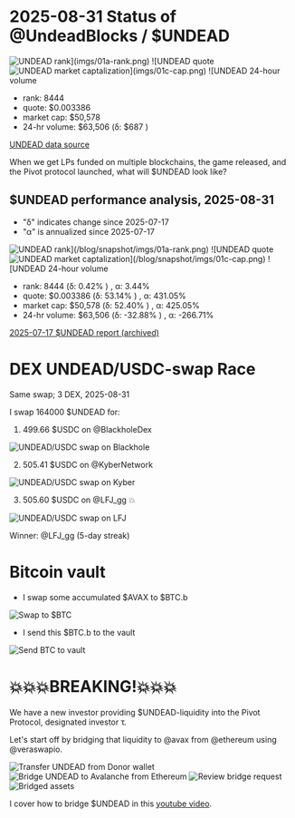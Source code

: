 # 2025-08-31 Status of @UndeadBlocks / $UNDEAD 

![$UNDEAD rank](imgs/01a-rank.png) 
![$UNDEAD quote](imgs/01b-quote.png) 
![$UNDEAD market captalization](imgs/01c-cap.png) 
![$UNDEAD 24-hour volume](imgs/01d-vol.png) 

* rank: 8444 
* quote: $0.003386 
* market cap: $50,578 
* 24-hr volume: $63,506 (δ: $687 ) 


[UNDEAD data source](https://www.coingecko.com/en/coins/undead-blocks) 



When we get LPs funded on multiple blockchains, the game released, and the Pivot protocol launched, what will $UNDEAD look like? 

## $UNDEAD performance analysis, 2025-08-31 

* "δ" indicates change since 2025-07-17 
* "α" is annualized since 2025-07-17 

![$UNDEAD rank](/blog/snapshot/imgs/01a-rank.png) 
![$UNDEAD quote](/blog/snapshot/imgs/01b-quote.png) 
![$UNDEAD market captalization](/blog/snapshot/imgs/01c-cap.png) 
![$UNDEAD 24-hour volume](/blog/snapshot/imgs/01d-vol.png) 

* rank: 8444 (δ: 0.42% ) , α: 3.44% 
* quote: $0.003386 (δ: 53.14% ) , α: 431.05% 
* market cap: $50,578 (δ: 52.40% ) , α: 425.05% 
* 24-hr volume: $63,506 (δ: -32.88% ) , α: -266.71% 

[2025-07-17 $UNDEAD report (archived)](https://github.com/pivoteur/biz/tree/main/blog/snapshot) 

# DEX UNDEAD/USDC-swap Race 

Same swap; 3 DEX, 2025-08-31 

I swap 164000 $UNDEAD for: 

1. 499.66 $USDC on @BlackholeDex 

![UNDEAD/USDC swap on Blackhole](imgs/02a-blackhole.png) 

2. 505.41 $USDC on @KyberNetwork 

![UNDEAD/USDC swap on Kyber](imgs/02b-kyber.png) 

3. 505.60 $USDC on @LFJ_gg 💥 

![UNDEAD/USDC swap on LFJ](imgs/02c-lfj.png) 

Winner: @LFJ_gg (5-day streak) 

# Bitcoin vault 

* I swap some accumulated $AVAX to $BTC.b 

![Swap to $BTC](imgs/03a-swap.png) 

* I send this $BTC.b to the vault 

![Send BTC to vault](imgs/03b-xfer.png) 


# 💥💥💥BREAKING!💥💥💥

We have a new investor providing $UNDEAD-liquidity into the Pivot Protocol, designated investor τ.

Let's start off by bridging that liquidity to @avax from @ethereum using @veraswapio. 

![Transfer UNDEAD from Donor wallet](imgs/04a-xfer.png)
![Bridge UNDEAD to Avalanche from Ethereum](imgs/04b-bridge-1.png)
![Review bridge request](imgs/04c-review.png)
![Bridged assets](imgs/04d-bridging.png)

I cover how to bridge $UNDEAD in this [youtube video](https://www.youtube.com/watch?v=EDaooLvVB-s).


